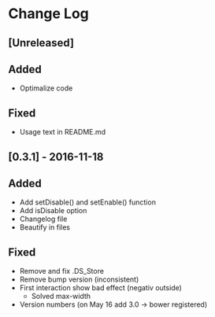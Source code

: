 # Change Log

## [Unreleased]

## Added

- Optimalize code

## Fixed

- Usage text in README.md

## [0.3.1] - 2016-11-18

## Added

- Add setDisable() and setEnable() function
- Add isDisable option
- Changelog file
- Beautify in files

## Fixed

- Remove and fix .DS_Store
- Remove bump version (inconsistent)
- First interaction show bad effect (negativ outside)
    - Solved max-width
- Version numbers (on May 16 add 3.0 -> bower registered)
